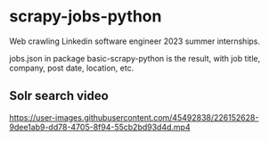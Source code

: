 # scrapy-jobs-python

Web crawling Linkedin software engineer 2023 summer internships.

jobs.json in package basic-scrapy-python is the result, with job title, company, post date, location, etc.

## Solr search video



https://user-images.githubusercontent.com/45492838/226152628-9dee1ab9-dd78-4705-8f94-55cb2bd93d4d.mp4

